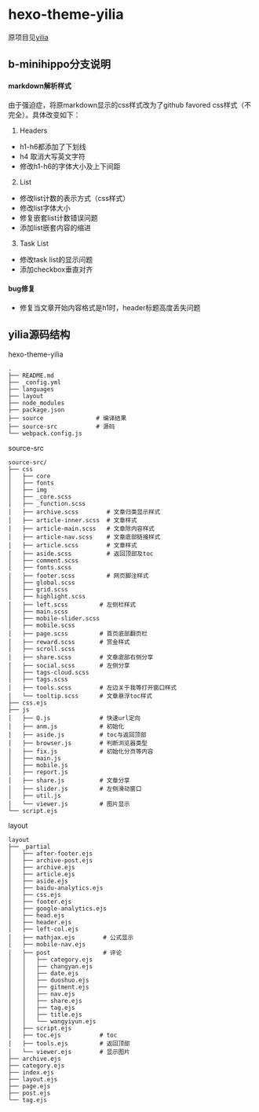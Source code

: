 # hexo-theme-yilia
原项目见[yilia](https://github.com/litten/hexo-theme-yilia)

## b-minihippo分支说明
#### markdown解析样式
由于强迫症，将原markdown显示的css样式改为了github favored css样式（不完全）。具体改变如下：
1. Headers
  - h1-h6都添加了下划线
  - h4 取消大写英文字符
  - 修改h1-h6的字体大小及上下间距
2. List
  - 修改list计数的表示方式（css样式）
  - 修改list字体大小
  - 修复嵌套list计数错误问题
  - 添加list嵌套内容的缩进
3. Task List
  - 修改task list的显示问题
  - 添加checkbox垂直对齐

#### bug修复
  - 修复当文章开始内容格式是h1时，header标题高度丢失问题

## yilia源码结构
hexo-theme-yilia
```shell
.
├── README.md
├── _config.yml
├── languages
├── layout
├── node_modules
├── package.json
├── source               # 编译结果
├── source-src           # 源码
└── webpack.config.js
```

source-src
```shell
source-src/
├── css
│   ├── core
│   ├── fonts
│   ├── img
│   ├── _core.scss
│   ├── _function.scss
│   ├── archive.scss        # 文章归类显示样式
│   ├── article-inner.scss  # 文章样式
│   ├── article-main.scss   # 文章除内容样式
│   ├── article-nav.scss    # 文章底部链接样式
│   ├── article.scss        # 文章样式
│   ├── aside.scss          # 返回顶部及toc
│   ├── comment.scss
│   ├── fonts.scss
│   ├── footer.scss         # 网页脚注样式
│   ├── global.scss
│   ├── grid.scss
│   ├── highlight.scss
│   ├── left.scss         # 左侧栏样式
│   ├── main.scss
│   ├── mobile-slider.scss
│   ├── mobile.scss
│   ├── page.scss         # 首页底部翻页栏
│   ├── reward.scss       # 赏金样式
│   ├── scroll.scss
│   ├── share.scss        # 文章底部右侧分享
│   ├── social.scss       # 左侧分享
│   ├── tags-cloud.scss
│   ├── tags.scss
│   ├── tools.scss        # 左边关于我等打开窗口样式
│   └── tooltip.scss      # 文章悬浮toc样式
├── css.ejs
├── js
│   ├── Q.js              # 快速url定向
│   ├── anm.js            # 初始化
│   ├── aside.js          # toc与返回顶部
│   ├── browser.js        # 判断浏览器类型
│   ├── fix.js            # 初始化分页等内容
│   ├── main.js
│   ├── mobile.js
│   ├── report.js
│   ├── share.js          # 文章分享
│   ├── slider.js         # 左侧滑动窗口
│   ├── util.js
│   └── viewer.js         # 图片显示
└── script.ejs
```

layout
```shell
layout
├── _partial
│   ├── after-footer.ejs
│   ├── archive-post.ejs
│   ├── archive.ejs
│   ├── article.ejs
│   ├── aside.ejs
│   ├── baidu-analytics.ejs
│   ├── css.ejs
│   ├── footer.ejs
│   ├── google-analytics.ejs
│   ├── head.ejs
│   ├── header.ejs
│   ├── left-col.ejs
│   ├── mathjax.ejs        # 公式显示
│   ├── mobile-nav.ejs
│   ├── post               # 评论
│   │   ├── category.ejs
│   │   ├── changyan.ejs
│   │   ├── date.ejs
│   │   ├── duoshuo.ejs
│   │   ├── gitment.ejs
│   │   ├── nav.ejs
│   │   ├── share.ejs
│   │   ├── tag.ejs
│   │   ├── title.ejs
│   │   └── wangyiyun.ejs
│   ├── script.ejs
│   ├── toc.ejs           # toc
│   ├── tools.ejs         # 返回顶部
│   └── viewer.ejs        # 显示图片
├── archive.ejs
├── category.ejs
├── index.ejs
├── layout.ejs
├── page.ejs
├── post.ejs
└── tag.ejs
```

